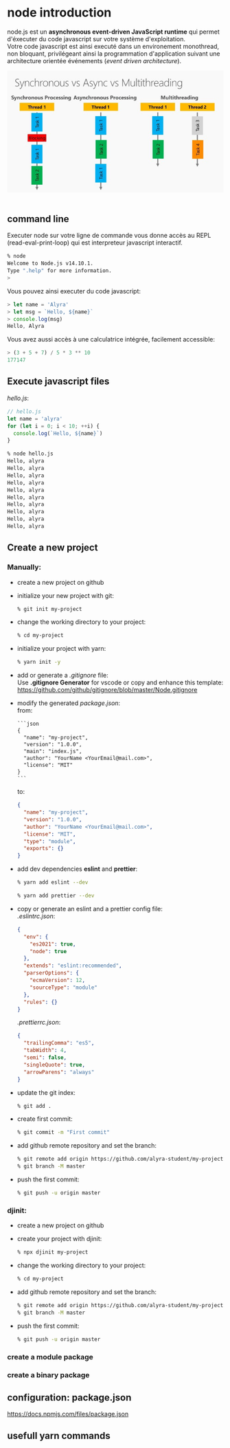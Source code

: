# **node introduction**

node.js est un **asynchronous event-driven JavaScript runtime** qui permet d'éxecuter du code javascript sur votre système d'exploitation.  
Votre code javascript est ainsi executé dans un environement monothread, non bloquant, privilégeant ainsi la programmation d'application suivant une architecture orientée événements (_event driven architecture_).

![execution models](../res/execution-models.jpeg)
<br/><br/>

## **command line**

Executer node sur votre ligne de commande vous donne accès au REPL (read-eval-print-loop) qui est interpreteur javascript interactif.

```zsh
% node
Welcome to Node.js v14.10.1.
Type ".help" for more information.
>
```

Vous pouvez ainsi executer du code javascript:

```js
> let name = 'Alyra'
> let msg = `Hello, ${name}`
> console.log(msg)
Hello, Alyra
```

Vous avez aussi accès à une calculatrice intégrée, facilement accessible:

```js
> (3 + 5 + 7) / 5 * 3 ** 10
177147
```

## **Execute javascript files**

_hello.js_:

```js
// hello.js
let name = 'alyra'
for (let i = 0; i < 10; ++i) {
  console.log(`Hello, ${name}`)
}
```

```zsh
% node hello.js
Hello, alyra
Hello, alyra
Hello, alyra
Hello, alyra
Hello, alyra
Hello, alyra
Hello, alyra
Hello, alyra
Hello, alyra
Hello, alyra
```

## **Create a new project**

### **Manually**:

- create a new project on github
- initialize your new project with git:

  ```zsh
  % git init my-project
  ```

- change the working directory to your project:

  ```zsh
  % cd my-project
  ```

- initialize your project with yarn:

  ```zsh
  % yarn init -y
  ```

- add or generate a _.gitignore_ file:  
  Use **.gitignore Generator** for vscode or copy and enhance this template: https://github.com/github/gitignore/blob/master/Node.gitignore

- modify the generated _package.json_:  
  from:

      ```json
      {
        "name": "my-project",
        "version": "1.0.0",
        "main": "index.js",
        "author": "YourName <YourEmail@mail.com>",
        "license": "MIT"
      }
      ```

  to:

  ```json
  {
    "name": "my-project",
    "version": "1.0.0",
    "author": "YourName <YourEmail@mail.com>",
    "license": "MIT",
    "type": "module",
    "exports": {}
  }
  ```

- add dev dependencies **eslint** and **prettier**:

  ```zsh
  % yarn add eslint --dev
  ```

  ```zsh
  % yarn add prettier --dev
  ```

- copy or generate an eslint and a prettier config file:  
  _.eslintrc.json_:

  ```json
  {
    "env": {
      "es2021": true,
      "node": true
    },
    "extends": "eslint:recommended",
    "parserOptions": {
      "ecmaVersion": 12,
      "sourceType": "module"
    },
    "rules": {}
  }
  ```

  _.prettierrc.json_:

  ```json
  {
    "trailingComma": "es5",
    "tabWidth": 4,
    "semi": false,
    "singleQuote": true,
    "arrowParens": "always"
  }
  ```

- update the git index:

  ```zsh
  % git add .
  ```

- create first commit:

  ```zsh
  % git commit -m "First commit"
  ```

- add github remote repository and set the branch:

  ```zsh
  % git remote add origin https://github.com/alyra-student/my-project.git
  % git branch -M master
  ```

- push the first commit:

  ```zsh
  % git push -u origin master
  ```

### **djinit**:

- create a new project on github
- create your project with djinit:

  ```zsh
  % npx djinit my-project
  ```

- change the working directory to your project:

  ```zsh
  % cd my-project
  ```

- add github remote repository and set the branch:

  ```zsh
  % git remote add origin https://github.com/alyra-student/my-project.git
  % git branch -M master
  ```

- push the first commit:

  ```zsh
  % git push -u origin master
  ```

### create a module package

### create a binary package

## configuration: package.json

https://docs.npmjs.com/files/package.json

## usefull yarn commands
